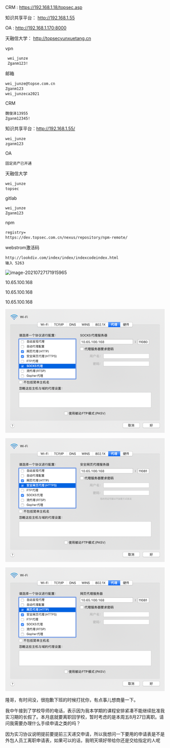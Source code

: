 

CRM : https://192.168.1.18/topsec.asp

知识共享平台： http://192.168.1.55

OA : http://192.168.1.170:8000

天融信大学： http://topsecyunxuetang.cn

vpn

```
 wei_junze
 Zganm123!
```

邮箱

```
wei_junze@topse.com.cn
Zganm123
wei_junzeca2021
```

CRM

```
魏俊泽13955
Zganm12345!
```

知识共享平台：http://192.168.1.55/

```
wei_junze
zganm123
```

OA 

```
固定资产已开通
```

天融信大学

```
wei_junze
topsec
```

gitlab

```
wei_junze
Zganm123
```

npm

```
registry=
https://dev.topsec.com.cn/nexus/repository/npm-remote/
```

webstrom激活码

```
http://lookdiv.com/index/index/indexcodeindex.html
输入 5263
```



![image-20210727171915965](topsec.assets/image-20210727171915965.png)

10.65.100.168

10.65.100.168

10.65.100.168

![image-20210706175451941](3-angular学习/04-组件介绍.assets/image-20210706175451941.png)

![image-20210706175440801](3-angular学习/04-组件介绍.assets/image-20210706175440801.png)

![image-20210706175429402](3-angular学习/04-组件介绍.assets/image-20210706175429402.png)



隆哥，有时间没，很抱歉下班的时候打扰你，有点事儿想商量一下。

我中午接到了学校导师的电话，表示因为我本学期的课程安排紧凑不能继续批准我实习期的长假了。本月底就要离职回学校，暂时考虑的是本周五8月27日离职。请问我需要办理什么手续申请之类的吗？

因为实习协议说明提前要提前三天递交申请，所以我想问一下要用的申请表是不是外包人员工离职申请表，如果可以的话，我明天填好带给你还是交给指定的人呢




